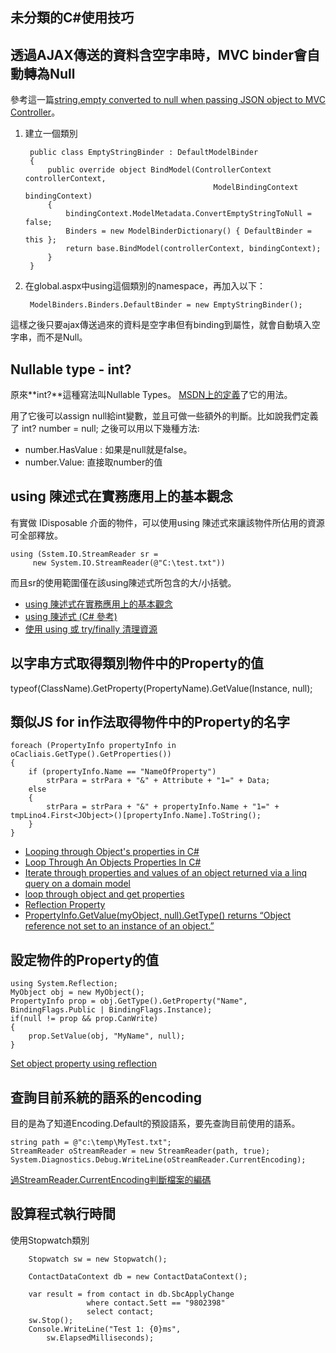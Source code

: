 未分類的C#使用技巧
------


## 透過AJAX傳送的資料含空字串時，MVC binder會自動轉為Null

參考這一篇[string.empty converted to null when passing JSON object to MVC Controller](http://stackoverflow.com/questions/12734083/string-empty-converted-to-null-when-passing-json-object-to-mvc-controller)。

1. 建立一個類別

	    public class EmptyStringBinder : DefaultModelBinder
	    {
	        public override object BindModel(ControllerContext controllerContext,
	                                             ModelBindingContext bindingContext)
	        {
	            bindingContext.ModelMetadata.ConvertEmptyStringToNull = false;
	            Binders = new ModelBinderDictionary() { DefaultBinder = this };
	            return base.BindModel(controllerContext, bindingContext);
	        }
	    }
2. 在global.aspx中using這個類別的namespace，再加入以下：

		ModelBinders.Binders.DefaultBinder = new EmptyStringBinder();

這樣之後只要ajax傳送過來的資料是空字串但有binding到屬性，就會自動填入空字串，而不是Null。

## Nullable type - int?
原來**int?**這種寫法叫Nullable Types。 [MSDN上的定義](http://msdn.microsoft.com/en-us/library/2cf62fcy(v=vs.80).aspx)了它的用法。

用了它後可以assign null給int變數，並且可做一些額外的判斷。比如說我們定義了 int? number = null; 之後可以用以下幾種方法:

* number.HasValue : 如果是null就是false。
* number.Value: 直接取number的值


## using 陳述式在實務應用上的基本觀念

有實做 IDisposable 介面的物件，可以使用using 陳述式來讓該物件所佔用的資源可全部釋放。

	using (Sstem.IO.StreamReader sr = 
         new System.IO.StreamReader(@"C:\test.txt"))

而且sr的使用範圍僅在該using陳述式所包含的大/小括號。

* [using 陳述式在實務應用上的基本觀念](http://blog.miniasp.com/post/2009/10/13/About-CSharp-using-Statement-misunderstanding-on-try-catch-finally.aspx)
* [using 陳述式 (C# 參考)](http://msdn.microsoft.com/zh-tw/library/yh598w02.aspx)
* [使用 using 或 try/finally 清理資源](http://www.dotblogs.com.tw/yc421206/archive/2011/06/09/27445.aspx)

## 以字串方式取得類別物件中的Property的值 
typeof(ClassName).GetProperty(PropertyName).GetValue(Instance, null);

## 類似JS for in作法取得物件中的Property的名字

	foreach (PropertyInfo propertyInfo in oCacliais.GetType().GetProperties())
	{
	    if (propertyInfo.Name == "NameOfProperty")
	        strPara = strPara + "&" + Attribute + "1=" + Data;
	    else
	    {
	        strPara = strPara + "&" + propertyInfo.Name + "1=" + tmpLino4.First<JObject>()[propertyInfo.Name].ToString();
	    }
	}

* [Looping through Object's properties in C#](http://www.codeproject.com/Articles/206999/Looping-through-Objects-properties-in-C-Sharp)
* [Loop Through An Objects Properties In C#](http://stackoverflow.com/questions/957783/loop-through-an-objects-properties-in-c-sharp)
* [Iterate through properties and values of an object returned via a linq query on a domain model](http://stackoverflow.com/questions/9724247/iterate-through-properties-and-values-of-an-object-returned-via-a-linq-query-on)
* [loop through object and get properties](http://stackoverflow.com/questions/15586123/loop-through-object-and-get-properties)
* [Reflection Property](http://www.dotnetperls.com/reflection-property)
* [PropertyInfo.GetValue(myObject, null).GetType() returns “Object reference not set to an instance of an object.”](http://stackoverflow.com/questions/5748931/propertyinfo-getvaluemyobject-null-gettype-returns-object-reference-not-se)

## 設定物件的Property的值

	using System.Reflection;
	MyObject obj = new MyObject();
	PropertyInfo prop = obj.GetType().GetProperty("Name", BindingFlags.Public | BindingFlags.Instance);
	if(null != prop && prop.CanWrite)
	{
	    prop.SetValue(obj, "MyName", null);
	}

[Set object property using reflection](http://stackoverflow.com/questions/619767/set-object-property-using-reflection)

## 查詢目前系統的語系的encoding
目的是為了知道Encoding.Default的預設語系，要先查詢目前使用的語系。

	string path = @"c:\temp\MyTest.txt";
	StreamReader oStreamReader = new StreamReader(path, true);
	System.Diagnostics.Debug.WriteLine(oStreamReader.CurrentEncoding);

[過StreamReader.CurrentEncoding判斷檔案的編碼](http://www.dotblogs.com.tw/rainmaker/archive/2013/05/20/104547.aspx)

## 設算程式執行時間
使用Stopwatch類別

        Stopwatch sw = new Stopwatch();

        ContactDataContext db = new ContactDataContext();

        var result = from contact in db.SbcApplyChange
                     where contact.Sett == "9802398"
                     select contact;
        sw.Stop();
        Console.WriteLine("Test 1: {0}ms",
            sw.ElapsedMilliseconds);